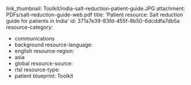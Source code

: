 link_thumbnail: Toolkit/india-salt-reduction-patient-guide.JPG
attachment: PDFs/salt-reduction-guide-web.pdf
title: 'Patient resource: Salt reduction guide for patients in India'
id: 371a7e39-83fd-455f-8b50-6dcddfa7db5a
resource-category:
  - communications
  - background
resource-language:
  - english
resource-region:
  - asia
  - global
resource-source:
  - rtsl
resource-type:
  - patient
blueprint: Toolkit
